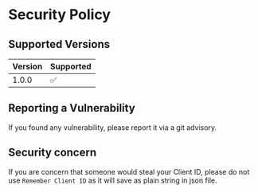 # Security Policy

## Supported Versions
| Version | Supported          |
| ------- | ------------------ |
| 1.0.0  | :white_check_mark: |


## Reporting a Vulnerability

If you found any vulnerability, please report it via a git advisory.

## Security concern

If you are concern that someone would steal your Client ID, please do not use `Remember Client ID` as it will save as plain string in json file.
